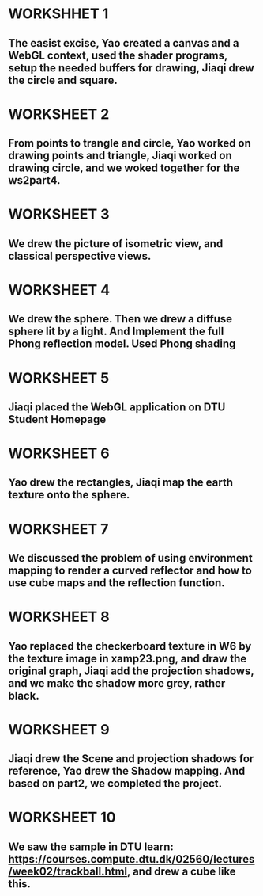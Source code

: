 # WORKSHHET 1
## The easist excise, Yao created a canvas and a WebGL context, used the shader programs, setup the needed buffers for drawing, Jiaqi drew the circle and square.
# WORKSHEET 2
## From points to trangle and circle, Yao worked on drawing points and triangle, Jiaqi worked on drawing circle, and we woked together for the ws2part4.
# WORKSHEET 3
## We drew the picture of isometric view, and classical perspective views.
# WORKSHEET 4
## We drew the sphere. Then we drew a diffuse sphere lit by a light. And Implement the full Phong reflection model. Used Phong shading
# WORKSHEET 5
## Jiaqi placed the WebGL application on DTU Student Homepage
# WORKSHEET 6
## Yao drew the rectangles, Jiaqi map the earth texture onto the sphere.
# WORKSHEET 7
## We discussed the problem of using environment mapping to render a curved reflector and how to use cube maps and the reflection function. 
# WORKSHEET 8
## Yao replaced the checkerboard texture in W6 by the texture image in xamp23.png, and draw the original graph, Jiaqi add the projection shadows, and we make the shadow more grey, rather black.
# WORKSHEET 9
## Jiaqi drew the Scene and projection shadows for reference, Yao drew the Shadow mapping. And based on part2, we completed the project.
# WORKSHEET 10
## We saw the sample in DTU learn: https://courses.compute.dtu.dk/02560/lectures/week02/trackball.html, and drew a cube like this.